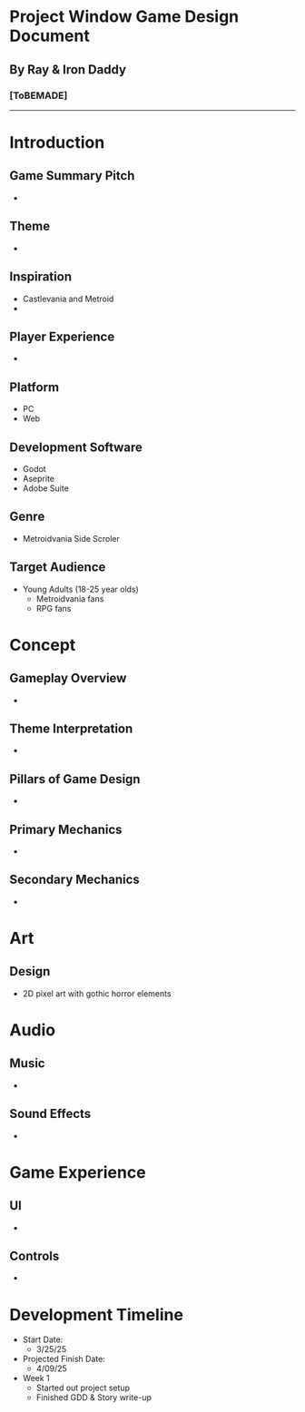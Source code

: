 # Project Window Game Design Document
## By Ray & Iron Daddy

### [ToBEMADE]

---

# Introduction 

## Game Summary Pitch

- 
## Theme
  - 
## Inspiration

- Castlevania and Metroid
- 
## Player Experience

- 
## Platform

- PC
- Web
## Development Software

- Godot
- Aseprite
- Adobe Suite

## Genre

- Metroidvania Side Scroler

## Target Audience

- Young Adults (18-25 year olds)
    - Metroidvania fans 
    - RPG fans
# Concept

## Gameplay Overview

- 
## Theme Interpretation

- 
## Pillars of Game Design

- 
## Primary Mechanics

- 
## Secondary Mechanics

- 
# Art
## Design

- 2D pixel art with gothic horror elements
# Audio

## Music

- 
## Sound Effects

- 
# Game Experience

## UI

- 
## Controls

- 
# Development Timeline

- Start Date: 
    - 3/25/25
- Projected Finish Date:
    - 4/09/25
- Week 1
    - Started out project setup
    - Finished GDD & Story write-up
